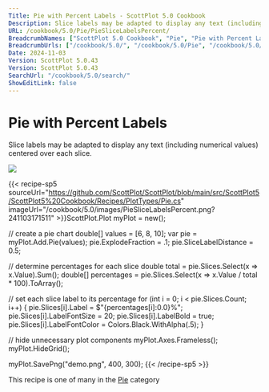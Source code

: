 ```yaml
---
Title: Pie with Percent Labels - ScottPlot 5.0 Cookbook
Description: Slice labels may be adapted to display any text (including numerical values) centered over each slice.
URL: /cookbook/5.0/Pie/PieSliceLabelsPercent/
BreadcrumbNames: ["ScottPlot 5.0 Cookbook", "Pie", "Pie with Percent Labels"]
BreadcrumbUrls: ["/cookbook/5.0/", "/cookbook/5.0/Pie", "/cookbook/5.0/Pie/PieSliceLabelsPercent"]
Date: 2024-11-03
Version: ScottPlot 5.0.43
Version: ScottPlot 5.0.43
SearchUrl: "/cookbook/5.0/search/"
ShowEditLink: false
---
```



<div class='d-flex align-items-center mt-5'>
<h1 class='me-2 text-dark my-0 border-0'>Pie with Percent Labels</h1>
</div>

Slice labels may be adapted to display any text (including numerical values) centered over each slice.

[![](/cookbook/5.0/images/PieSliceLabelsPercent.png?241103171511)](/cookbook/5.0/images/PieSliceLabelsPercent.png?241103171511)

{{< recipe-sp5 sourceUrl="https://github.com/ScottPlot/ScottPlot/blob/main/src/ScottPlot5/ScottPlot5%20Cookbook/Recipes/PlotTypes/Pie.cs" imageUrl="/cookbook/5.0/images/PieSliceLabelsPercent.png?241103171511" >}}ScottPlot.Plot myPlot = new();

// create a pie chart
double[] values = [6, 8, 10];
var pie = myPlot.Add.Pie(values);
pie.ExplodeFraction = .1;
pie.SliceLabelDistance = 0.5;

// determine percentages for each slice
double total = pie.Slices.Select(x => x.Value).Sum();
double[] percentages = pie.Slices.Select(x => x.Value / total * 100).ToArray();

// set each slice label to its percentage
for (int i = 0; i < pie.Slices.Count; i++)
{
    pie.Slices[i].Label = $"{percentages[i]:0.0}%";
    pie.Slices[i].LabelFontSize = 20;
    pie.Slices[i].LabelBold = true;
    pie.Slices[i].LabelFontColor = Colors.Black.WithAlpha(.5);
}

// hide unnecessary plot components
myPlot.Axes.Frameless();
myPlot.HideGrid();

myPlot.SavePng("demo.png", 400, 300);
{{< /recipe-sp5 >}}

<div class='my-5 text-center'>This recipe is one of many in the <a href='/cookbook/5.0/Pie'>Pie</a> category</div>


